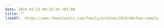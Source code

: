 ```yaml
---
date: 2024-03-22 06:32:24 +01:00
title: ""
likeOf:  https://www.theatlantic.com/family/archive/2019/06/how-complain/592939/
---
```

